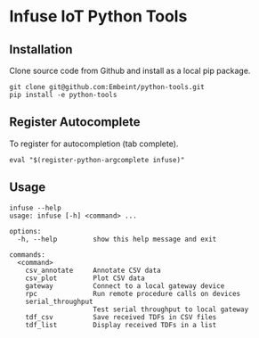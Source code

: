 # Infuse IoT Python Tools

## Installation

Clone source code from Github and install as a local pip package.

```
git clone git@github.com:Embeint/python-tools.git
pip install -e python-tools
```

## Register Autocomplete

To register for autocompletion (tab complete).

```
eval "$(register-python-argcomplete infuse)"
```

## Usage

```
infuse --help
usage: infuse [-h] <command> ...

options:
  -h, --help         show this help message and exit

commands:
  <command>
    csv_annotate     Annotate CSV data
    csv_plot         Plot CSV data
    gateway          Connect to a local gateway device
    rpc              Run remote procedure calls on devices
    serial_throughput
                     Test serial throughput to local gateway
    tdf_csv          Save received TDFs in CSV files
    tdf_list         Display received TDFs in a list
```
